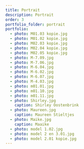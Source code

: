 ```yaml
---
title: Portrait
description: Portrait
order: 3
portfolio_folder: portrait
portfolio:
  - photo: M01.03 kopie.jpg
  - photo: M01.02 kopie.jpg
  - photo: M02.03 kopie.jpg
  - photo: M02.04 kopie.jpg
  - photo: M02.05 kopie.jpg
  - photo: M-7.09.jpg
  - photo: M-7.06.jpg
  - photo: M-6.04.jpg
  - photo: M-6.02.jpg
  - photo: M-6.07.jpg
  - photo: M-4.03.jpg
  - photo: m01.01.jpg
  - photo: m01.10.jpg
  - photo: m01.11.jpg
  - photo: Shirley.jpg
    caption: Shirley Oostenbrink
  - photo: Maureen.jpg
    caption: Maureen Stieltjes
  - photo: Maike.jpg
    caption: Maaike
  - photo: model 1.02.jpg
  - photo: model 2 en 3.01.jpg
  - photo: model 2.01 kopie.jpg
---
```

